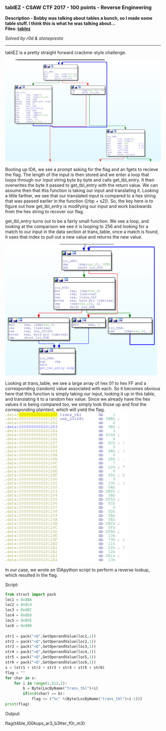 ### tablEZ - CSAW CTF 2017 - 100 points - Reverse Engineering 
**Description - Bobby was talking about tables a bunch, so I made some table stuff. I think this is what he was talking about...**  
**Files: [tablez](https://github.com/r0d/Write_Ups/blob/master/CSAW%20CTF%202017/tablEZ/tablez)**

*Solved by r0d & stonepresto* 

***


tablEZ is a pretty straight forward crackme-style challenge.  

![tablez main()](https://github.com/r0d/Write_Ups/blob/master/CSAW%20CTF%202017/tablEZ/maincheckloop.png)


Booting up IDA, we see a prompt asking for the flag and an fgets to recieve the flag. The length of the input is then stored and we enter a loop that loops through our input string byte by byte and calls get_tbl_entry. It then overwrites the byte it passed to get_tbl_entry with the return value. We can assume then that this function is taking our input and translating it. Looking a little farther, we see that our translated input is compared to a hex string that was passed earlier in the function ([rbp + s2]). So, the key here is to figure out how get_tbl_entry is modifying our input and work backwards from the hex string to recover our flag.   

get_tbl_entry turns out to be a fairly small function. We see a loop, and looking at the comparison we see it is looping to 256 and looking for a match to our input in the data section at trans_table, once a match is found, it uses that index to pull out a new value and returns the new value.   

![tabelz get_tbl_entry()](https://github.com/r0d/Write_Ups/blob/master/CSAW%20CTF%202017/tablEZ/gettblentry.png)


Looking at trans_table, we see a large array of hex 01 to hex FF and a corresponding (random) value associated with each. So it becomes obvious here that this function is simply taking our input, looking it up in this table, and translating it to a random hex value. Since we already have the hex values it is being compared too, we simply look those up and find the corresponding plaintext, which will yield the flag.     
![tabelz Data:trans_table](https://github.com/r0d/Write_Ups/blob/master/CSAW%20CTF%202017/tablEZ/transtable.png)

In our case, we wrote an IDApython script to perform a reverse lookup, which resulted in the flag.   

Script:   
```python  
from struct import pack  
loc1 = 0x8BA  
loc2 = 0x8C4  
loc3 = 0x8DC  
loc4 = 0x8E6  
loc5 = 0x8FE  
loc6 = 0x908  
  
str1 = pack("<Q",GetOperandValue(loc1,1))  
str2 = pack("<Q",GetOperandValue(loc2,1))  
str3 = pack("<Q",GetOperandValue(loc3,1))  
str4 = pack("<Q",GetOperandValue(loc4,1))  
str5 = pack("<Q",GetOperandValue(loc5,1))  
str6 = pack("<Q",GetOperandValue(loc6,1))  
s = (str1 + str2 + str3 + str4 + str5 + str6)  
flag = ""  
for char in s:  
    for i in range(1,512,2):  
        b = Byte(LocByName("trans_tbl")+i)  
        if(ord(char) == b):  
            flag += ("%c" %(Byte(LocByName("trans_tbl")+i-1)))  
print(flag)  
```

Output: 

flag{t4ble_l00kups_ar3_b3tter_f0r_m3}

 
